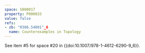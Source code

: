 ```yaml
---
space: S000017
property: P000033
value: false
refs:
- zb: "0386.54001"_6
  name: Counterexamples in Topology
---
```


See item #5 for space #20 in {{doi:10.1007/978-1-4612-6290-9_6}}.
